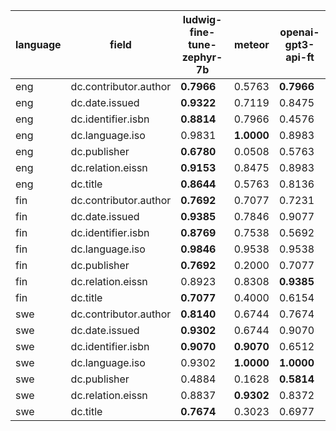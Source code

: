 | language   | field                 | ludwig-fine-tune-zephyr-7b   | meteor     | openai-gpt3-api-ft   |
|------------|-----------------------|------------------------------|------------|----------------------|
| eng        | dc.contributor.author | **0.7966**                   | 0.5763     | **0.7966**           |
| eng        | dc.date.issued        | **0.9322**                   | 0.7119     | 0.8475               |
| eng        | dc.identifier.isbn    | **0.8814**                   | 0.7966     | 0.4576               |
| eng        | dc.language.iso       | 0.9831                       | **1.0000** | 0.8983               |
| eng        | dc.publisher          | **0.6780**                   | 0.0508     | 0.5763               |
| eng        | dc.relation.eissn     | **0.9153**                   | 0.8475     | 0.8983               |
| eng        | dc.title              | **0.8644**                   | 0.5763     | 0.8136               |
| fin        | dc.contributor.author | **0.7692**                   | 0.7077     | 0.7231               |
| fin        | dc.date.issued        | **0.9385**                   | 0.7846     | 0.9077               |
| fin        | dc.identifier.isbn    | **0.8769**                   | 0.7538     | 0.5692               |
| fin        | dc.language.iso       | **0.9846**                   | 0.9538     | 0.9538               |
| fin        | dc.publisher          | **0.7692**                   | 0.2000     | 0.7077               |
| fin        | dc.relation.eissn     | 0.8923                       | 0.8308     | **0.9385**           |
| fin        | dc.title              | **0.7077**                   | 0.4000     | 0.6154               |
| swe        | dc.contributor.author | **0.8140**                   | 0.6744     | 0.7674               |
| swe        | dc.date.issued        | **0.9302**                   | 0.6744     | 0.9070               |
| swe        | dc.identifier.isbn    | **0.9070**                   | **0.9070** | 0.6512               |
| swe        | dc.language.iso       | 0.9302                       | **1.0000** | **1.0000**           |
| swe        | dc.publisher          | 0.4884                       | 0.1628     | **0.5814**           |
| swe        | dc.relation.eissn     | 0.8837                       | **0.9302** | 0.8372               |
| swe        | dc.title              | **0.7674**                   | 0.3023     | 0.6977               |
